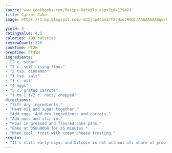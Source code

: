 ```yaml
---
source: www.cookbooks.com/Recipe-Details.aspx?id=179429
title: Carrot Cake
image: https://1.bp.blogspot.com/-mJIjop4samI/YA2HxoJRmOI/AAAAAAAABgw/9Q6cN5purxQQ0M3111-VxRXtHYk4x987wCLcBGAsYHQ/s320/19.png

yield: 8
ratingValue: 4.1
calories: 199 calories
reviewCount: 220
cookTime: PT2H
prepTime: PT45M
ingredients:
- "2 c. sugar"
- "2 c. self-rising flour"
- "2 tsp. cinnamon"
- "1 tsp. salt"
- "1 c. oil"
- "4 eggs"
- "3 c. grated carrots"
- "1 to 1 1/2 c. nuts, chopped"
directions:
- "Sift dry ingredients."
- "Heat oil and sugar together."
- "Add eggs. Add dry ingredients and carrots."
- "Add nuts and stir in."
- "Pour in greased and floured cake pans."
- "Bake at 350u00b0 for 35 minutes."
- "When cool, frost with cream cheese frosting."
crypto:
- "It's still early days, and bitcoin is not without its share of problems."
---
```

